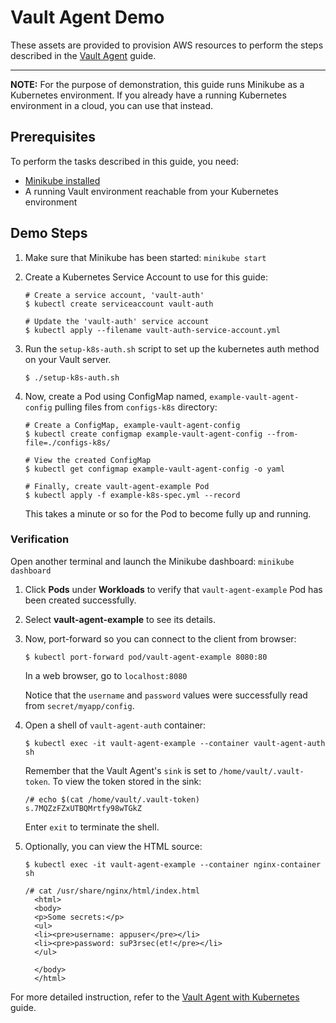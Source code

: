 # Vault Agent Demo

These assets are provided to provision AWS resources to perform the steps described in the [Vault Agent](https://deploy-preview-290--hashicorp-learn.netlify.com/vault/identity-access-management/vault-agent-k8s) guide.

---

**NOTE:** For the purpose of demonstration, this guide runs Minikube as a
Kubernetes environment. If you already have a running Kubernetes environment
in a cloud, you can use that instead.

## Prerequisites

To perform the tasks described in this guide, you need:

- [Minikube installed](https://kubernetes.io/docs/tasks/tools/install-minikube/)
- A running Vault environment reachable from your Kubernetes environment


## Demo Steps

1. Make sure that Minikube has been started: `minikube start`

1. Create a Kubernetes Service Account to use for this guide:

    ```shell
    # Create a service account, 'vault-auth'
    $ kubectl create serviceaccount vault-auth

    # Update the 'vault-auth' service account
    $ kubectl apply --filename vault-auth-service-account.yml
    ```

1.  Run the `setup-k8s-auth.sh` script to set up the kubernetes auth method on your Vault server.

    ```plaintext
    $ ./setup-k8s-auth.sh
    ```

1. Now, create a Pod using ConfigMap named, `example-vault-agent-config` pulling files from `configs-k8s` directory:

    ```shell
    # Create a ConfigMap, example-vault-agent-config
    $ kubectl create configmap example-vault-agent-config --from-file=./configs-k8s/

    # View the created ConfigMap
    $ kubectl get configmap example-vault-agent-config -o yaml

    # Finally, create vault-agent-example Pod
    $ kubectl apply -f example-k8s-spec.yml --record
    ```

    This takes a minute or so for the Pod to become fully up and running.


### Verification

Open another terminal and launch the Minikube dashboard: `minikube dashboard`

1. Click **Pods** under **Workloads** to verify that `vault-agent-example` Pod has
been created successfully.

1. Select **vault-agent-example** to see its details.

1. Now, port-forward so you can connect to the client from browser:

    ```plaintext
    $ kubectl port-forward pod/vault-agent-example 8080:80
    ```

    In a web browser, go to `localhost:8080`


    Notice that the `username` and `password` values were successfully read from
    `secret/myapp/config`.

1. Open a shell of `vault-agent-auth` container:

    ```plaintext
    $ kubectl exec -it vault-agent-example --container vault-agent-auth sh
    ```

    Remember that the Vault Agent's `sink` is set to `/home/vault/.vault-token`.
    To view the token stored in the sink:

    ```plaintext
    /# echo $(cat /home/vault/.vault-token)
    s.7MQZzFZxUTBQMrtfy98wTGkZ
    ```

    Enter `exit` to terminate the shell.

1. Optionally, you can view the HTML source:

    ```plaintext
    $ kubectl exec -it vault-agent-example --container nginx-container sh

    /# cat /usr/share/nginx/html/index.html
      <html>
      <body>
      <p>Some secrets:</p>
      <ul>
      <li><pre>username: appuser</pre></li>
      <li><pre>password: suP3rsec(et!</pre></li>
      </ul>

      </body>
      </html>
    ```

For more detailed instruction, refer to the [Vault Agent with Kubernetes](https://deploy-preview-290--hashicorp-learn.netlify.com/vault/identity-access-management/vault-agent-k8s) guide.
